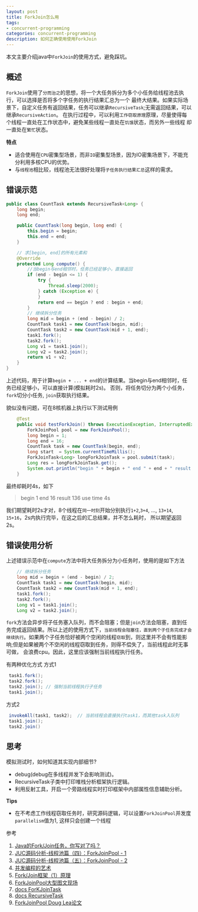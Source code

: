 ```yaml
---
layout: post
title: ForkJoin怎么用
tags:
- concurrent-programming
categories: concurrent-programming
description: 如何正确使用使用ForkJoin
---
```


本文主要介绍java中`ForkJoin`的使用方式，避免踩坑。

<!-- more -->

## 概述
`ForkJoin`使用了`分而治之`的思想，将一个大任务拆分为多个小任务给线程池去执行，可以选择是否将多个字任务的执行结果汇总为一个
最终大结果。如果实际场景下，自定义任务有返回结果，任务可以继承`RecursiveTask`;无需返回结果，可以继承`RecursiveAction`。
在执行过程中，可以利用`工作窃取原理`原理，尽量使得每个线程一直处在工作状态中，避免某些线程一直处在`饥饿`状态，而另外一些线程
却一直处在`繁忙`状态。

**特点**
- 适合使用在`CPU`密集型场景，而非`IO`密集型场景，因为IO密集场景下，不能充分利用多核CPU的优势。
- 与`线程池`相比较，线程池无法很好处理将`子任务执行结果汇总`这样的需求。

## 错误示范
```java
public class CountTask extends RecursiveTask<Long> {
    long begin;
    long end;

    public CountTask(long begin, long end) {
        this.begin = begin;
        this.end = end;
    }

    // 求[begin, end]的所有元素和
    @Override
    protected Long compute() {
        //当begin与end相邻时，任务已经足够小，直接返回
        if (end - begin <= 1) {
            try {
                Thread.sleep(2000);
            } catch (Exception e) {
            }
            return end == begin ? end : begin + end;
        }
        // 继续拆分任务
        long mid = begin + (end - begin) / 2;
        CountTask task1 = new CountTask(begin, mid);
        CountTask task2 = new CountTask(mid + 1, end);
        task1.fork(); 
        task2.fork();
        Long v1 = task1.join(); 
        Long v2 = task2.join();
        return v1 + v2;
    }
}
```
上述代码，用于计算`begin + ... + end`的计算结果。当begin与end相邻时，任务已经足够小，可以直接计算(模拟耗时2s)。
否则，将任务切分为两个小任务，`fork`切分小任务, `join`获取执行结果。

貌似没有问题，可在8核机器上执行以下测试用例
```java
    @Test
    public void testForkJoin() throws ExecutionException, InterruptedException {
        ForkJoinPool pool = new ForkJoinPool();
        long begin = 1;
        long end = 16;
        CountTask task = new CountTask(begin, end);
        long start  = System.currentTimeMillis();
        ForkJoinTask<Long> longForkJoinTask = pool.submit(task);
        Long res = longForkJoinTask.get();
        System.out.println("begin " + begin + " end " + end + " result " + res + " use time " + (System.currentTimeMillis() - start) / 1000 + "s");
    }
```
最终却耗时4s，如下
> begin 1 end 16 result 136 use time 4s

我们期望耗时2s才对，8个线程在`同一时刻`开始分别执行`1+2`,`3+4`, ..., `13+14`, `15+16`，2s内执行完毕，在这之后的汇总结果，并不怎么耗时，
所以期望返回2s。

## 错误使用分析
上述错误示范中在`compute`方法中将大任务拆分为小任务时，使用的是如下方法
```java
    // 继续拆分任务
    long mid = begin + (end - begin) / 2;
    CountTask task1 = new CountTask(begin, mid);
    CountTask task2 = new CountTask(mid + 1, end);
    task1.fork(); 
    task2.fork();
    Long v1 = task1.join(); 
    Long v2 = task2.join();
```

`fork`方法会异步将子任务塞入队列，而不会阻塞；但是`join`方法会阻塞，直到任务完成返回结果。所以上述的使用方式下，`当前线程会阻塞住，直到两个子任务完成才会继续执行`。如果两个子任务恰好被两个空闲的线程`窃取`到，则这里并不会有性能影响;但是如果被两个不空闲的线程窃取到任务，则得不偿失了，当前线程此时无事可做，
会浪费cpu。因此，这里应该强制当前线程执行任务。

有两种优化方式
方式1
```java
 task1.fork();
 task2.fork();
 task2.join(); // 强制当前线程执行子任务
 task1.join();
```
方式2
```java
 invokeAll(task1, task2);  // 当前线程会直接执行task1，而其他task入队列
 task1.join();
 task2.join()
```

## 思考
模拟测试时，如何知道其实现内部细节?


- debug(debug在多线程并发下会影响测试)。
- RecursiveTask子类中打印堆栈分析框架执行逻辑。
- 利用反射工具，开启一个旁路线程实时打印框架中内部属性信息辅助分析。

**Tips**
- 在不考虑工作线程窃取任务时，研究源码逻辑，可以设置`ForkJoinPool`并发度`parallelism`值为1, 这样只会创建一个线程


参考

1. [Java的Fork/Join任务，你写对了吗？](https://www.liaoxuefeng.com/article/1146802219354112)
2. [JUC源码分析-线程池篇（四）：ForkJoinPool - 1](https://www.jianshu.com/p/32a15ef2f1bf)
3. [JUC源码分析-线程池篇（五）：ForkJoinPool - 2](https://www.jianshu.com/p/6a14d0b54b8d)
4. [并发编程的艺术]()
5. [Fork/Join框架（1）原理](https://segmentfault.com/a/1190000016781127)
6. [ForkJoinPool大型图文现场](https://juejin.cn/post/6932632481526972430)
7. [docs ForKJoinTask](https://docs.oracle.com/javase/8/docs/api/java/util/concurrent/ForkJoinTask.html)
8. [docs RecursiveTask](https://docs.oracle.com/javase/8/docs/api/java/util/concurrent/RecursiveTask.html)
9. [ForkJoinPool Doug Lea论文](https://gee.cs.oswego.edu/dl/papers/fj.pdf)